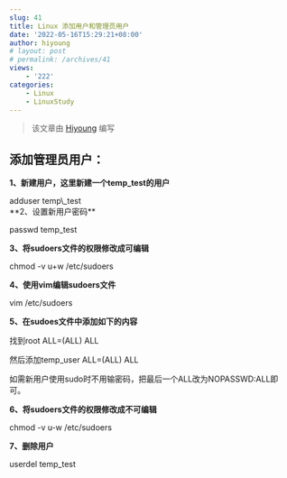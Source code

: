 ```yaml
---
slug: 41
title: Linux 添加用户和管理员用户
date: '2022-05-16T15:29:21+08:00'
author: hiyoung
# layout: post
# permalink: /archives/41
views:
    - '222'
categories:
    - Linux
    - LinuxStudy
---
```


> 该文章由 [Hiyoung](https://blog.hiyoung.xyz/) 编写

## **添加管理员用户：**

**1、新建用户，这里新建一个temp\_test的用户**

<div class="wp-block-group is-layout-flow"><div class="wp-block-group__inner-container">adduser temp\_test

</div></div>**2、设置新用户密码**

passwd temp\_test

**3、将sudoers文件的权限修改成可编辑**

chmod -v u+w /etc/sudoers

**4、使用vim编辑sudoers文件**

vim /etc/sudoers

**5、在sudoes文件中添加如下的内容**

找到root ALL=(ALL) ALL

然后添加temp\_user ALL=(ALL) ALL

如需新用户使用sudo时不用输密码，把最后一个ALL改为NOPASSWD:ALL即可。

**6、将sudoers文件的权限修改成不可编辑**

chmod -v u-w /etc/sudoers

**7、删除用户**

userdel temp\_test
